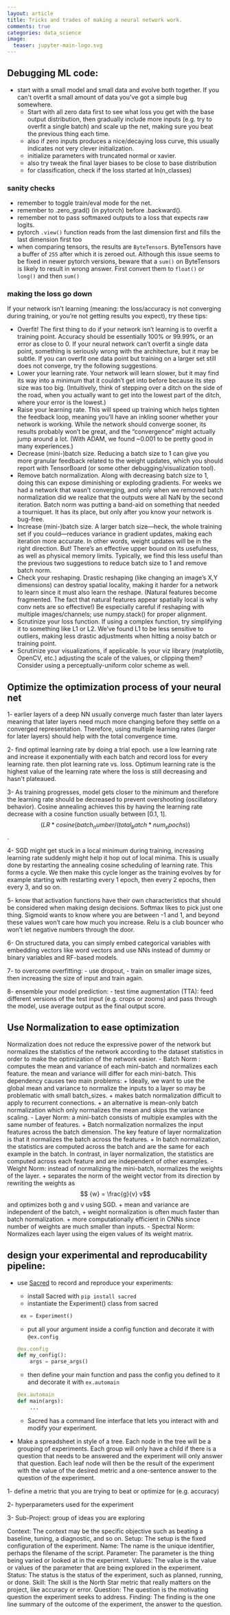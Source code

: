 ```yaml
---
layout: article
title: Tricks and trades of making a neural network work.
comments: true
categories: data_science
image:
  teaser: jupyter-main-logo.svg
---
```


## Debugging ML code:
- start with a small model and small data and evolve both together. If you can't overfit a small amount of data you've got a simple bug somewhere. 
    + Start with all zero data first to see what loss you get with the base output distribution, then gradually include more inputs (e.g. try to overfit a single batch) and scale up the net, making sure you beat the previous thing each time.
    + also if zero inputs produces a nice/decaying loss curve, this usually indicates not very clever initialization.
    + initialize parameters with truncated normal or xavier.
    + also try tweak the final layer biases to be close to base distribution
    + for classification, check if the loss started at ln(n_classes)

### sanity checks
- remember to toggle train/eval mode for the net. 
- remember to .zero_grad() (in pytorch) before .backward(). 
- remember not to pass softmaxed outputs to a loss that expects raw logits.
- pytorch `.view()` function reads from the last dimension first and fills the last dimension first too
- when comparing tensors, the results are `ByteTensor`s. ByteTensors have a buffer of `255` after which it is zeroed out. Although this issue seems to be fixed in newer pytorch versions, beware that a `sum()` on ByteTensors is likely to result in wrong answer. First convert them to `float()` or `long()` and then `sum()`


### making the loss go down
If your network isn’t learning (meaning: the loss/accuracy is not converging during training, or you’re not getting results you expect), try these tips:

- Overfit! The first thing to do if your network isn’t learning is to overfit a training point. Accuracy should be essentially 100% or 99.99%, or an error as close to 0. If your neural network can’t overfit a single data point, something is seriously wrong with the architecture, but it may be subtle. If you can overfit one data point but training on a larger set still does not converge, try the following suggestions.
- Lower your learning rate. Your network will learn slower, but it may find its way into a minimum that it couldn’t get into before because its step size was too big. (Intuitively, think of stepping over a ditch on the side of the road, when you actually want to get into the lowest part of the ditch, where your error is the lowest.)
- Raise your learning rate. This will speed up training which helps tighten the feedback loop, meaning you’ll have an inkling sooner whether your network is working. While the network should converge sooner, its results probably won’t be great, and the “convergence” might actually jump around a lot. (With ADAM, we found ~0.001 to be pretty good in many experiences.)
- Decrease (mini-)batch size. Reducing a batch size to 1 can give you more granular feedback related to the weight updates, which you should report with TensorBoard (or some other debugging/visualization tool).
- Remove batch normalization. Along with decreasing batch size to 1, doing this can expose diminishing or exploding gradients. For weeks we had a network that wasn’t converging, and only when we removed batch normalization did we realize that the outputs were all NaN by the second iteration. Batch norm was putting a band-aid on something that needed a tourniquet. It has its place, but only after you know your network is bug-free.
- Increase (mini-)batch size. A larger batch size—heck, the whole training set if you could—reduces variance in gradient updates, making each iteration more accurate. In other words, weight updates will be in the right direction. But! There’s an effective upper bound on its usefulness, as well as physical memory limits. Typically, we find this less useful than the previous two suggestions to reduce batch size to 1 and remove batch norm.
- Check your reshaping. Drastic reshaping (like changing an image’s X,Y dimensions) can destroy spatial locality, making it harder for a network to learn since it must also learn the reshape. (Natural features become fragmented. The fact that natural features appear spatially local is why conv nets are so effective!) Be especially careful if reshaping with multiple images/channels; use numpy.stack() for proper alignment.
- Scrutinize your loss function. If using a complex function, try simplifying it to something like L1 or L2. We’ve found L1 to be less sensitive to outliers, making less drastic adjustments when hitting a noisy batch or training point.
- Scrutinize your visualizations, if applicable. Is your viz library (matplotlib, OpenCV, etc.) adjusting the scale of the values, or clipping them? Consider using a perceptually-uniform color scheme as well.


## Optimize the optimization process of your neural net

1- earlier layers of a deep NN usually converge much faster than later layers meaning that later layers need much more changing before they settle on a converged representation. Therefore, using multiple learning rates (larger for later layers) should help with the total convergence time. 

2- find optimal learning rate by doing a trial epoch. use a low learning rate and increase it exponentially with each batch and record loss for every learning rate. then plot learning rate vs. loss. Optimum learning rate is the highest value of the learning rate where the loss is still decreasing and hasn't plateaued. 

3- As training progresses, model gets closer to the minimum and therefore the learning rate should be decreased to prevent overshooting (oscillatory behavior). Cosine annealing achieves this by having the learning rate decrease with a cosine function usually between [0.1, 1].  $$(LR * cosine(batch_number/(total_batch * num_epochs)) $$.

4-  SGD might get stuck in a local minimum during training, increasing learning rate suddenly might help it hop out of local minima. This is usually done by restarting the annealing cosine scheduling of learning rate. This forms a cycle. We then make this cycle longer as the training evolves by for example starting with restarting every 1 epoch, then every 2 epochs, then every 3, and so on. 

5- know that activation functions have their own characteristics that should be considered when making design decisions. Softmax likes to pick just one thing. Sigmoid wants to know where you are between -1 and 1, and beyond these values won’t care how much you increase. Relu is a club bouncer who won’t let negative numbers through the door.

6- On structured data, you can simply embed categorical variables with embedding vectors like word vectors and use NNs instead of dummy or binary variables and RF-based models.

7- to overcome overfitting:
    - use dropout,
    - train on smaller image sizes, then increasing the size of input and train again. 

8- ensemble your model prediction:
    - test time augmentation (TTA): feed different versions of the test input (e.g. crops or zooms) and pass through the model, use average output as the final output score.



## Use Normalization to ease optimization

Normalization does not reduce the expressive power of the network but normalizes the statistics of the network according to the dataset statistics in order to make the optimization of the network easier. 
    - Batch Norm : computes the mean and variance of each mini-batch and normalizes each feature. the mean and variance will differ for each mini-batch. This dependency causes two main problems:
        + Ideally, we want to use the global mean and variance to normalize the inputs to a layer so may be problematic with small batch_sizes.
        + makes batch normalization difficult to apply to recurrent connections. 
        + an alternative is mean-only batch normalization which only normalizes the mean and skips the variance scaling.
    - Layer Norm: a mini-batch consists of multiple examples with the same number of features. 
        + Batch normalization normalizes the input features across the batch dimension. The key feature of layer normalization is that it normalizes the batch across the features.
        + In batch normalization, the statistics are computed across the batch and are the same for each example in the batch. In contrast, in layer normalization, the statistics are computed across each feature and are independent of other examples.
    - Weight Norm: instead of normalizing the mini-batch, normalizes the weights of the layer. 
        + separates the norm of the weight vector from its direction by rewriting the weights as $$ {w} = \frac{g}{v} v$$ and optimizes both g  and v using SGD.
        + mean and variance are independent of the batch, 
        + weight normalization is often much faster than batch normalization.
        + more computationally efficient in CNNs since number of weights are much smaller than inputs. 
    - Spectral Norm: Normalizes each layer using the eigen values of its weight matrix.

## design your experimental and reproducability pipeline:

- use [Sacred](http://sacred.readthedocs.io/en/latest/quickstart.html) to record and reproduce your experiments:
    + install Sacred with `pip install sacred`
    + instantiate the Experiment() class from sacred 
    ```py
     ex = Experiment()
    ```
    + put all your argument inside a config function and decorate it with `@ex.config`
    ```py
    @ex.config
    def my_config():
        args = parse_args()
    ```
    + then define your main function and pass the config you defined to it and decorate it with `ex.automain`
    ```py
    @ex.automain
    def main(args):
        ...
    ```
    + Sacred has a command line interface that lets you interact with and modify your experiment. 


- Make a spreadsheet in style of a tree. Each node in the tree will be a grouping of experiments. Each group will only have a child if there is a question that needs to be answered and the experiment will only answer that question. Each leaf node will then be the result of the experiment with the value of the desired metric and a one-sentence answer to the question of the experiment. 

1- define a metric that you are trying to beat or optimize for (e.g. accuracy)

2- hyperparameters used for the experiment

3- Sub-Project: group of ideas you are exploring

Context: The context may be the specific objective such as beating a baseline, tuning, a diagnostic, and so on.
Setup: The setup is the fixed configuration of the experiment.
Name: The name is the unique identifier, perhaps the filename of the script.
Parameter: The parameter is the thing being varied or looked at in the experiment.
Values: The value is the value or values of the parameter that are being explored in the experiment.
Status: The status is the status of the experiment, such as planned, running, or done.
Skill: The skill is the North Star metric that really matters on the project, like accuracy or error.
Question: The question is the motivating question the experiment seeks to address.
Finding: The finding is the one line summary of the outcome of the experiment, the answer to the question.